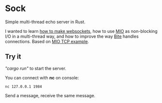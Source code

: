 # Sock

Simple multi-thread echo server in Rust.

I wanted to learn [how to make
websockets](https://developer.mozilla.org/en-US/docs/Web/API/WebSockets_API/Writing_WebSocket_servers),
how to use [MIO](https://github.com/tokio-rs/mio) as non-blocking I/O in a
multi-thread way, and how to improve the way [Bite](github.com/alvivar/bite)
handles connections. Based on [MIO TCP
example](https://github.com/tokio-rs/mio/blob/master/examples/tcp_server.rs).

## Try it

_"cargo run"_ to start the server.

You can connect with **nc** on console:

    nc 127.0.0.1 1984

Send a message, receive the same message.
